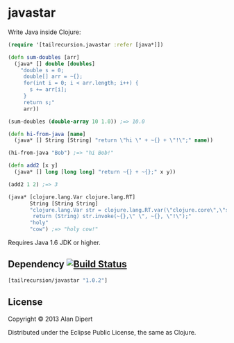 # javastar

Write Java inside Clojure:

```clojure
(require '[tailrecursion.javastar :refer [java*]])

(defn sum-doubles [arr]
  (java* [] double [doubles]
    "double s = 0;
     double[] arr = ~{};
     for(int i = 0; i < arr.length; i++) {
       s += arr[i];
     }
     return s;"
     arr))

(sum-doubles (double-array 10 1.0)) ;=> 10.0

(defn hi-from-java [name]
  (java* [] String [String] "return \"hi \" + ~{} + \"!\";" name))

(hi-from-java "Bob") ;=> "hi Bob!"

(defn add2 [x y]
  (java* [] long [long long] "return ~{} + ~{};" x y))

(add2 1 2) ;=> 3

(java* [clojure.lang.Var clojure.lang.RT]
       String [String String]
       "clojure.lang.Var str = clojure.lang.RT.var(\"clojure.core\",\"str\");
        return (String) str.invoke(~{},\" \", ~{}, \"!\");"
       "holy"
       "cow") ;=> "holy cow!"
```

Requires Java 1.6 JDK or higher.

## Dependency [![Build Status](https://travis-ci.org/tailrecursion/javastar.png?branch=master)](https://travis-ci.org/tailrecursion/javastar)

```clojure
[tailrecursion/javastar "1.0.2"]
```

## License

Copyright © 2013 Alan Dipert

Distributed under the Eclipse Public License, the same as Clojure.
